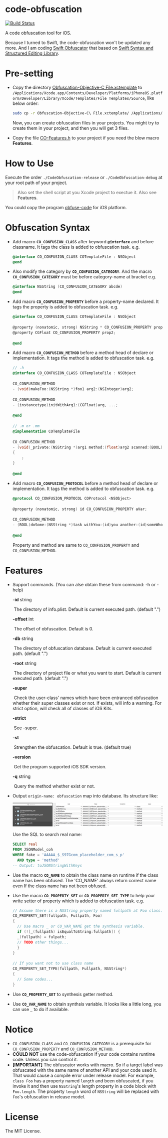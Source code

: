 # code-obfuscation

[![Build Status](https://travis-ci.org/CUITCHE/code-obfuscation.svg?branch=master)](https://travis-ci.org/CUITCHE/code-obfuscation)

A code obfuscation tool for iOS.

Because I turned to Swift, the code-obfuscation won't be updated any more. And I am coding [Swift Obfuscator](https://github.com/CUITCHE/swiftObfuscator) that based on [Swift Syntax and Structured Editing Library](https://github.com/apple/swift/tree/master/lib/Syntax).

# Pre-setting

- Copy the directory [Obfuscation-Objective-C File.xctemplate](Obfuscation-Objective-C%20File.xctemplate) to `/Applications/Xcode.app/Contents/Developer/Platforms/iPhoneOS.platform/Developer/Library/Xcode/Templates/File Templates/Source`, like below order:

  ```sh
  sudo cp -r Obfuscation-Objective-C\ File.xctemplate/ /Applications/Xcode.app/Contents/Developer/Platforms/iPhoneOS.platform/Developer/Library/Xcode/Templates/File\ Templates/Source
  ```

  Now, you can create obfuscation files in your projects. You might try to create them in your project, and then you will get 3 files.

- Copy the file [CO-Features.h](CodeObfuscation/CodeObfuscation/TemplateFiles/CO-Features.h) to your project if you need the blow macro **Features**.

# How to Use

Execute the order `./CodeObfuscation-release` or `./CodeObfuscation-debug` at your root path of your project.

> Also set the shell script at you Xcode project to exectue it. Also see **Features**.

You could copy the program [obfuse-code](Products/iOS/obfuse-code) for iOS platform.

# Obfuscation Syntax

- Add macro **`CO_CONFUSION_CLASS`** after keyword **`@interface`** and before classname. It tags the class is added to obfuscation task. e.g.

  ```objective-c
  @interface CO_CONFUSION_CLASS COTemplateFile : NSObject
  @end
  ```

- Also modify the category by **`CO_CONFUSION_CATEGORY`**. And the macro **`CO_CONFUSION_CATEGORY`** must be before category-name at bracket e.g.

  ```objective-c
  @interface NSString (CO_CONFUSION_CATEGORY abcde)
  @end
  ```

- Add macro **`CO_CONFUSION_PROPERTY`** before a property-name declared. It tags the property is added to obfuscation task. e.g.

  ```objective-c
  @interface CO_CONFUSION_CLASS COTemplateFile : NSObject

  @property (nonatomic, strong) NSString * CO_CONFUSION_PROPERTY prop1;
  @property CGFloat CO_CONFUSION_PROPERTY prop2;

  @end
  ```

- Add macro **`CO_CONFUSION_METHOD`** before a method head of declare or implementation. It tags the method is added to obfuscation task. e.g.

  ```objective-c
  // .h
  @interface CO_CONFUSION_CLASS COTemplateFile : NSObject

  CO_CONFUSION_METHOD
  - (void)makeFoo:(NSString *)foo1 arg2:(NSInteger)arg2;

  CO_CONFUSION_METHOD
  - (instancetype)initWithArg1:(CGFloat)arg, ...;

  @end

  // .m or .mm
  @implementation COTemplateFile

  CO_CONFUSION_METHOD
  - (void)_private:(NSString *)arg1 method:(float)arg2 scanned:(BOOL)scanned
  {
      ;
  }

  @end
  ```

- Add macro **`CO_CONFUSION_PROTOCOL`** before a method head of declare or implementation. It tags the method is added to obfuscation task. e.g.

  ```objective-c
  @protocol CO_CONFUSION_PROTOCOL COProtocol <NSObject>

  @property (nonatomic, strong) id CO_CONFUSION_PROPERTY aVar;

  CO_CONFUSION_METHOD
  - (BOOL)doSome:(NSString *)task withYou:(id)you another:(id)someWho;

  @end
  ```

  Property and method are same to `CO_CONFUSION_PROPERTY` and ` CO_CONFUSION_METHOD`.

# Features

- Support commands. (You can alse obtain these from command: -h or -help)

  **-id** string

  ​    	The directory of info.plist. Default is current executed path. (default ".")

  **-offset** int

  ​    	The offset of obfuscation. Default is 0.

  **-db** string

  ​    	The directory of obfuscation database. Default is current executed path. (default ".")

  **-root** string

  ​    	The directory of project file or what you want to start. Default is current executed path. (default ".")

  **-super**

  ​    	Check the user-class' names which have been entranced obfuscation whether their super classes exist or not. If exists, will info a warning. For strict option, will check all of classes of iOS Kits.

  **-strict**

  ​    	See -super.

  **-st**

  ​    	Strengthen the obfuscation. Default is true. (default true)

  **-version**

  ​    	Get the program supported iOS SDK version.

  **-q** string

  ​    	Query the method whether exist or not.

- Output `origin-name: obfuscation` map into database. Its structure like:

  ![database-structure](md.res/database-structure.png)

  Use the SQL to search real name:

  ```sql lite
  SELECT real
  FROM JSONModel_coh
  WHERE fake = 'AAAAA_$_S97Gcom_placeholder_com_s_p'
  	AND type = 'method'
  -- Output: toJSONStringWithKeys
  ```

- Use the macro **`CO_NAME`** to obtain the class name on runtime if the class name has been obfused. The 'CO_NAME' always return correct name even If the class name has not been obfused.

- Use the macro **`CO_PROPERTY_SET`** or **`CO_PROPERTY_SET_TYPE`** to help your write setter of property which is added to obfuscation task. e.g.

  ```objective-c
  // Assume there is a NSString property named fullpath at Foo class.
  CO_PROPERTY_SET(fullpath, Fullpath, Foo)
  {
    // Use macro _ or CO_VAR_NAME get the synthesis variable.
    if (![_(fullpath) isEqualToString:fullpath]) {
  	_(fullpath) = fulpath;
  	// TODO other things... 
    }
  }

  // If you want not to use class name
  CO_PROPERTY_SET_TYPE(fullpath, Fullpath, NSString*)
  {
    // Some codes...
  }
  ```

- Use **`CO_PROPERTY_GET`** to synthesis getter method.

- Use **`CO_VAR_NAME`** to obtain synthsis variable. It looks like a little long, you can use **`_`** to do if available.



# Notice

- `CO_CONFUSION_CLASS` and `CO_CONFUSION_CATEGORY` is a prerequisite for `CO_CONFUSION_PROPERTY` and `CO_CONFUSION_METHOD`.
- **COULD NOT** use the code-obfuscation if your code contains runtime code. Unless you can control it.
- **[IMPORTANT]** The obfuscator works with macro. So if a target label was obfuscated with the same name of another API and your code used it. That would cause a compile error under release model. For example, `class Foo` has a property named `length` and been obfuscated, if you invoke it and then use `NSString`'s length property in a code block with `Foo.length`. The property `length` word of `NSString` will be replaced with `Foo`'s obfuscation in release model.

# License

The MIT License.
